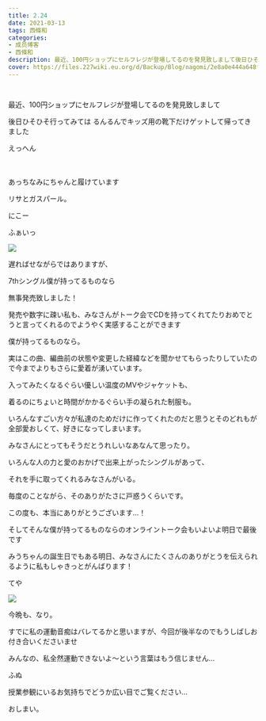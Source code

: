 ```yaml
---
title: 2.24
date: 2021-03-13
tags: 西條和
categories: 
- 成员博客
- 西條和
description: 最近、100円ショップにセルフレジが登場してるのを発見致しまして後日ひそひそ行ってみてはるんるんでキッズ用の靴下だけ...
cover: https://files.227wiki.eu.org/d/Backup/Blog/nagomi/2e8a0e444a648f734cb9782ba3ffb.jpg 
---
```


        ﻿



















最近、100円ショップにセルフレジが登場してるのを発見致しまして



















後日ひそひそ行ってみては
るんるんでキッズ用の靴下だけゲットして帰ってきました















えっへん






　
















あっちなみにちゃんと履けています








リサとガスパール。













にこー





















ふぁいっ






![](https://files.227wiki.eu.org/d/Backup/Blog/nagomi/2e8a0e444a648f734cb9782ba3ffb.jpg)








遅ればせながらではありますが、

7thシングル僕が持ってるものなら



無事発売致しました！













発売や数字に疎い私も、みなさんがトーク会でCDを持ってくれてたりおめでとうと言ってくれるのでようやく実感することができます






















僕が持ってるものなら。





実はこの曲、編曲前の状態や変更した経緯などを聞かせてもらったりしていたので今までよりもさらに愛着が湧いています。


















入ってみたくなるぐらい優しい温度のMVやジャケットも、

着るのにちょいと時間がかかるぐらい手の凝られた制服も。















いろんなすごい方々が私達のためだけに作ってくれたのだと思うとそのどれもが全部愛おしくて、好きになってしまいます。
















みなさんにとってもそうだとうれしいなあなんて思ったり。


























いろんな人の力と愛のおかげで出来上がったシングルがあって、











それを手に取ってくれるみなさんがいる。























毎度のことながら、そのありがたさに戸惑うくらいです。















この度も、本当にありがとうございます…！



















そしてそんな僕が持ってるものならのオンライントーク会もいよいよ明日で最後です













みうちゃんの誕生日でもある明日、みなさんにたくさんのありがとうを伝えられるように私もしゃきっとがんばります！



























てや

![](https://files.227wiki.eu.org/d/Backup/Blog/nagomi/2e8a0e444a648f734cb9782ba3ffb-01.jpg)







今晩も、なり。














すでに私の運動音痴はバレてるかと思いますが、今回が後半なのでもうしばしお付き合いくださいませ




















みんなの、私全然運動できないよ〜という言葉はもう信じません…










ふぬ














授業参観にいるお気持ちでどうか広い目でご覧ください…










































おしまい。


